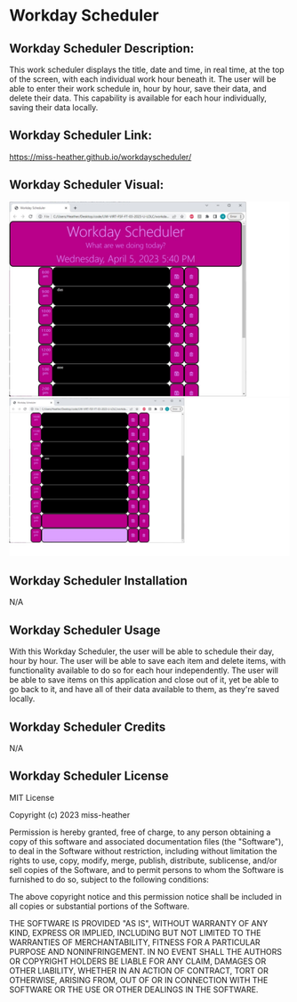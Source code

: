 # Workday Scheduler

## Workday Scheduler Description:
This work scheduler displays the title, date and time, in real time, at the top of the screen, with each individual work hour beneath it. The user will be able to enter their work schedule in, hour by hour, save their data, and delete their data. This capability is available for each hour individually, saving their data locally. 

## Workday Scheduler Link:
https://miss-heather.github.io/workdayscheduler/

## Workday Scheduler Visual:

![Alt text](assets/Images/schedulertop.jpg)
![Alt text](assets/Images/schedulerbottom.jpg)

## Workday Scheduler Installation
N/A

## Workday Scheduler Usage
With this Workday Scheduler, the user will be able to schedule their day, hour by hour. The user will be able to save each item and delete items, with functionality available to do so for each hour independently. The user will be able to save items on this application and close out of it, yet be able to go back to it, and have all of their data available to them, as they're saved locally. 


## Workday Scheduler Credits
N/A

## Workday Scheduler License
MIT License

Copyright (c) 2023 miss-heather

Permission is hereby granted, free of charge, to any person obtaining a copy
of this software and associated documentation files (the "Software"), to deal
in the Software without restriction, including without limitation the rights
to use, copy, modify, merge, publish, distribute, sublicense, and/or sell
copies of the Software, and to permit persons to whom the Software is
furnished to do so, subject to the following conditions:

The above copyright notice and this permission notice shall be included in all
copies or substantial portions of the Software.

THE SOFTWARE IS PROVIDED "AS IS", WITHOUT WARRANTY OF ANY KIND, EXPRESS OR
IMPLIED, INCLUDING BUT NOT LIMITED TO THE WARRANTIES OF MERCHANTABILITY,
FITNESS FOR A PARTICULAR PURPOSE AND NONINFRINGEMENT. IN NO EVENT SHALL THE
AUTHORS OR COPYRIGHT HOLDERS BE LIABLE FOR ANY CLAIM, DAMAGES OR OTHER
LIABILITY, WHETHER IN AN ACTION OF CONTRACT, TORT OR OTHERWISE, ARISING FROM,
OUT OF OR IN CONNECTION WITH THE SOFTWARE OR THE USE OR OTHER DEALINGS IN THE
SOFTWARE.

